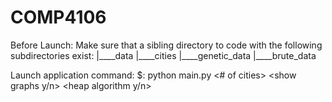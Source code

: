 # COMP4106

Before Launch:
Make sure that a sibling directory to code with the following subdirectories exist:
|____data
		|____cities
		|____genetic_data
		|____brute_data

Launch application command:
$: python main.py <# of cities> <show graphs y/n> <heap algorithm y/n>
